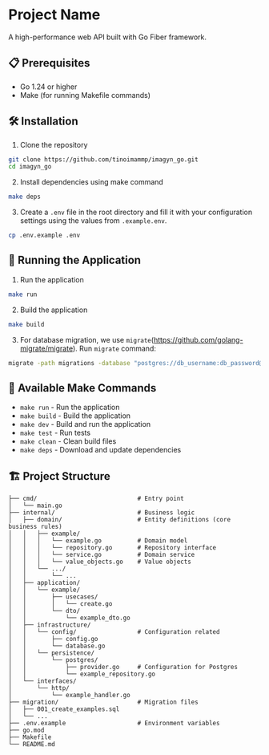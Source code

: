 # Project Name

A high-performance web API built with Go Fiber framework.

## 📋 Prerequisites

- Go 1.24 or higher
- Make (for running Makefile commands)

## 🛠 Installation

1. Clone the repository
```bash
git clone https://github.com/tinoimammp/imagyn_go.git
cd imagyn_go
```
2. Install dependencies using make command
```bash
make deps
```
3. Create a `.env` file in the root directory and fill it with your configuration settings using the values from `.example.env`.
```bash
cp .env.example .env
```

## 🚀 Running the Application
1. Run the application
```bash
make run
```
2. Build the application
```bash
make build
```
3. For database migration, we use `migrate`(https://github.com/golang-migrate/migrate). Run `migrate` command:
```bash
migrate -path migrations -database "postgres://db_username:db_password@localhost:5432/db_name?sslmode=disable" up
```

## 🔧 Available Make Commands
- `make run` - Run the application
- `make build` - Build the application
- `make dev` - Build and run the application
- `make test` - Run tests
- `make clean` - Clean build files
- `make deps` - Download and update dependencies

## 🏗 Project Structure
```
├── cmd/                            # Entry point
│   └── main.go
├── internal/                       # Business logic
│   ├── domain/                     # Entity definitions (core business rules)
│   │   ├── example/
│   │   │   └── example.go          # Domain model
│   │   │   └── repository.go       # Repository interface
│   │   │   └── service.go          # Domain service
│   │   │   └── value_objects.go    # Value objects
│   │   └── .../
│   │       └── ...
│   ├── application/            
│   │   └── example/
│   │       ├── usecases/
│   │       │   └── create.go
│   │       └── dto/
│   │           └── example_dto.go
│   ├── infrastructure/
│   │   └── config/                 # Configuration related
│   │       ├── config.go
│   │       └── database.go         
│   │   └── persistence/
│   │       └── postgres/
│   │           ├── provider.go     # Configuration for Postgres
│   │           └── example_repository.go
│   └── interfaces/           
│       └── http/
│           └── example_handler.go 
├── migration/                      # Migration files
│   ├── 001_create_examples.sql
│   └── ...
├── .env.example                    # Environment variables 
├── go.mod
├── Makefile
└── README.md
```